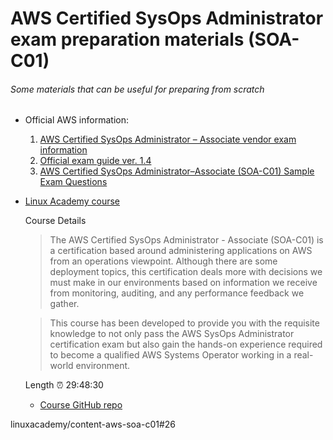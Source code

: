 # AWS Certified SysOps Administrator exam preparation materials (SOA-C01)

###### Some materials that can be useful for preparing from scratch 

* Official AWS information: 

  1.	[AWS Certified SysOps Administrator – Associate vendor exam information](https://aws.amazon.com/certification/certified-sysops-admin-associate/)
  2. [Official exam guide ver. 1.4](https://d1.awsstatic.com/training-and-certification/docs-sysops-associate/AWS_Certified_SysOps_Associate-Exam_Guide_EN_1.4.pdf)
  3. [AWS Certified SysOps Administrator–Associate (SOA-C01) Sample Exam Questions](https://d1.awsstatic.com/training-and-certification/docs-sysops-associate/AWS-Certified-SysOps-Administrator-Associate-Sample-Questions-v1.5_FINAL.pdf)


* [Linux Academy course](https://linuxacademy.com/course/aws-certified-sys-ops-administrator-associate-soa-c-01)

  Course Details
   > The AWS Certified SysOps Administrator - Associate (SOA-C01) is a certification based around administering applications on AWS from an operations viewpoint. Although there are some deployment topics, this certification deals more with decisions we must make in our environments based on information we receive from monitoring, auditing, and any performance feedback we gather.
   
   > This course has been developed to provide you with the requisite knowledge to not only pass the AWS SysOps Administrator certification exam but also gain the hands-on experience required to become a qualified AWS Systems Operator working in a real-world environment.
   
   Length :alarm_clock: 29:48:30
  * [Course GitHub repo](https://github.com/linuxacademy/content-aws-soa-c01)
  
linuxacademy/content-aws-soa-c01#26

